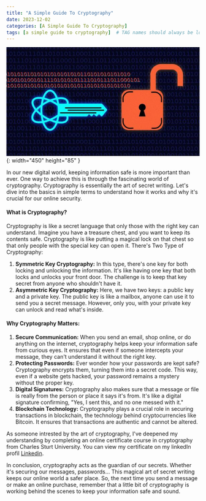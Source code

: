 ```yaml
---
title: "A Simple Guide To Cryptography"
date: 2023-12-02
categories: [A Simple Guide To Cryptography]
tags: [a simple guide to cryptography]  # TAG names should always be lowercase
---
```


![Desktop View](/assets/img/ff.jpg){: width="450" height="85" }

In our new digital world, keeping information safe is more important than ever. One way to achieve this is through the fascinating world of cryptography. Cryptography is essentially the art of secret writing. Let's dive into the basics in simple terms to understand how it works and why it's crucial for our online security.

<h4><b>What is Cryptography?</b></h4> 
Cryptography is like a secret language that only those with the right key can understand. Imagine you have a treasure chest, and you want to keep its contents safe. Cryptography is like putting a magical lock on that chest so that only people with the special key can open it.
There's Two Type of Cryptography:

1. <b>Symmetric Key Cryptography:</b>
	In this type, there's one key for both locking and unlocking the information. It's like having one key that both locks and unlocks your front door. The challenge is to keep that key secret from anyone who shouldn't have it.
2. <b>Asymmetric Key Cryptography:</b>
	Here, we have two keys: a public key and a private key. The public key is like a mailbox, anyone can use it to send you a secret message. However, only you, with your private key can unlock and read what's inside.

<h4><b>Why Cryptography Matters:</b></h4>

1. <b>Secure Communication:</b>
	When you send an email, shop online, or do anything on the internet, cryptography helps keep your information safe from curious eyes. It ensures that even if someone intercepts your message, they can't understand it without the right key.
2. <b>Protecting Passwords:</b>
	Ever wonder how your passwords are kept safe? Cryptography encrypts them, turning them into a secret code. This way, even if a website gets hacked, your password remains a mystery without the proper key.
3. <b>Digital Signatures:</b>
	Cryptography also makes sure that a message or file is really from the person or place it says it's from. It's like a digital signature confirming, "Yes, I sent this, and no one messed with it."
4. <b>Blockchain Technology:</b>
	Cryptography plays a crucial role in securing transactions in blockchain, the technology behind cryptocurrencies like Bitcoin. It ensures that transactions are authentic and cannot be altered.

As someone intrested by the art of cryptography, I've deepened my understanding by completing an online certificate course in cryptography from Charles Sturt University. You can view my certificate on my linkedIn profil [Linkedin](https://www.linkedin.com/in/adnane-el-yazidi-5b5b75280/).

In conclusion, cryptography acts as the guardian of our secrets. Whether it's securing our messages, passwords... This magical art of secret writing keeps our online world a safer place. So, the next time you send a message or make an online purchase, remember that a little bit of cryptography is working behind the scenes to keep your information safe and sound.

